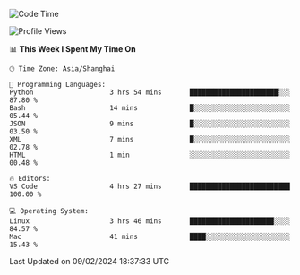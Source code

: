 <!--START_SECTION:waka-->
![Code Time](http://img.shields.io/badge/Code%20Time-347%20hrs%2044%20mins-blue)

![Profile Views](http://img.shields.io/badge/Profile%20Views-9-blue)

📊 **This Week I Spent My Time On** 

```text
🕑︎ Time Zone: Asia/Shanghai

💬 Programming Languages: 
Python                   3 hrs 54 mins       ██████████████████████░░░   87.80 % 
Bash                     14 mins             █░░░░░░░░░░░░░░░░░░░░░░░░   05.44 % 
JSON                     9 mins              █░░░░░░░░░░░░░░░░░░░░░░░░   03.50 % 
XML                      7 mins              █░░░░░░░░░░░░░░░░░░░░░░░░   02.78 % 
HTML                     1 min               ░░░░░░░░░░░░░░░░░░░░░░░░░   00.48 % 

🔥 Editors: 
VS Code                  4 hrs 27 mins       █████████████████████████   100.00 % 

💻 Operating System: 
Linux                    3 hrs 46 mins       █████████████████████░░░░   84.57 % 
Mac                      41 mins             ████░░░░░░░░░░░░░░░░░░░░░   15.43 % 
```


 Last Updated on 09/02/2024 18:37:33 UTC
<!--END_SECTION:waka-->
